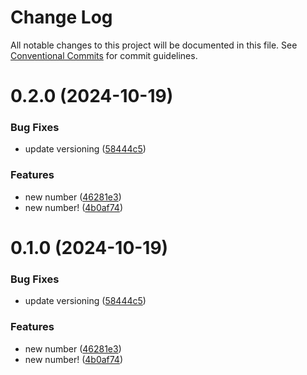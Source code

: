 # Change Log

All notable changes to this project will be documented in this file.
See [Conventional Commits](https://conventionalcommits.org) for commit guidelines.

# 0.2.0 (2024-10-19)


### Bug Fixes

* update versioning ([58444c5](https://github.com/joonaathaan/lasfoiawbp/commit/58444c520d3d614534acaf9c94a8c4d0c4ec66b6))


### Features

*  new number ([46281e3](https://github.com/joonaathaan/lasfoiawbp/commit/46281e354d53f6f5da128d0b42b155702a542696))
* new number! ([4b0af74](https://github.com/joonaathaan/lasfoiawbp/commit/4b0af747259b9d9d0759deba885adf18adcf5a22))





# 0.1.0 (2024-10-19)


### Bug Fixes

* update versioning ([58444c5](https://github.com/joonaathaan/lasfoiawbp/commit/58444c520d3d614534acaf9c94a8c4d0c4ec66b6))


### Features

*  new number ([46281e3](https://github.com/joonaathaan/lasfoiawbp/commit/46281e354d53f6f5da128d0b42b155702a542696))
* new number! ([4b0af74](https://github.com/joonaathaan/lasfoiawbp/commit/4b0af747259b9d9d0759deba885adf18adcf5a22))

